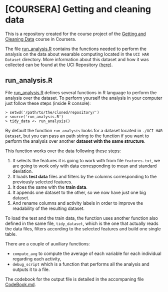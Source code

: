 # [COURSERA] Getting and cleaning data

This is a repository created for the course project of the 
[Getting and Cleaning Data](https://class.coursera.org/getdata-013/)
course in Coursera.

The file [run_analysis.R](./run_analysis.R) contains the functions needed to perform the
analysis on the data about wearable computing located in the `UCI HAR Dataset`
directory. More information about this dataset and how it was collected
can be found at the UCI Repository ([here](http://archive.ics.uci.edu/ml/datasets/Human+Activity+Recognition+Using+Smartphones)).


## run_analysis.R

File [run_analysis.R](./run_analysis.R) defines several functions in R language to perform the
analysis over the dataset. To perform yourself the analysis in your computer
just follow these steps (inside R console):

```
> setwd('/path/to/the/cloned/repository/')
> source('run_analysis.R')
> tidy_data <- run_analysis()
```

By default the function `run_analysis` looks for a dataset located in `./UCI HAR Dataset`,
but you can pass an path string to the function if you want to perform the analysis over
another **dataset with the same structure**.

This function works over the data following these steps:

 1. It selects the features it is going to work with from file `features.txt`, we
    are going to work only with data corresponding to mean and standard deviation.
 1. It loads **test data** files and filters by the columns corresponding to the
    previously selected features.
 1. It does the same with the **train data**.
 1. It appends one dataset to the other, so we now have just one big dataset.
 1. And rename columns and activity labels in order to improve the readability of the
    resulting dataset.

To load the test and the train data, the function uses another function also defined in
the same file, `tidy_dataset`, which is the one that actually reads the data files, filters
according to the selected features and build one single table.

There are a couple of auxiliary functions: 

 * `compute_avg` to compute the average of each variable for each individual regarding each
   activity,
 * `debug_script` which is a function that performs all the analysis and outputs it to a file. 

The codebook for the output file is detailed in the accompaning file [CodeBook.md](./CodeBook.md).

